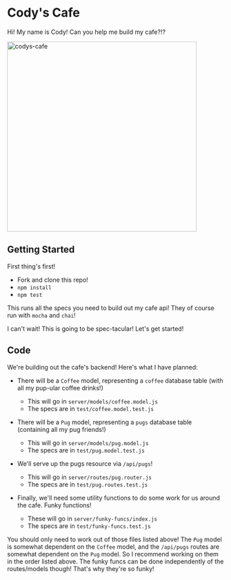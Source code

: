 # Cody's Cafe

Hi! My name is Cody! Can you help me build my cafe?!?

<img width="439" alt="codys-cafe" src="https://user-images.githubusercontent.com/12876798/38030875-d3166276-3267-11e8-96d9-309aa8cf008b.png">

## Getting Started

First thing's first!

* Fork and clone this repo!
* `npm install`
* `npm test`

This runs all the specs you need to build out my cafe api! They of course run with `mocha` and `chai`!

I can't wait! This is going to be spec-tacular! Let's get started!

## Code

We're building out the cafe's backend! Here's what I have planned:

* There will be a `Coffee` model, representing a `coffee` database table (with all my pup-ular coffee drinks!)
  * This will go in `server/models/coffee.model.js`
  * The specs are in `test/coffee.model.test.js`

* There will be a `Pug` model, representing a `pugs` database table (containing all my pug friends!)
  * This will go in `server/models/pug.model.js`
  * The specs are in `test/pug.model.test.js`

* We'll serve up the pugs resource via `/api/pugs`!
  * This will go in `server/routes/pug.router.js`
  * The specs are in `test/pug.routes.test.js`

* Finally, we'll need some utility functions to do some work for us around the cafe. Funky functions!
  * These will go in `server/funky-funcs/index.js`
  * The specs are in `test/funky-funcs.test.js`

You should only need to work out of those files listed above! The `Pug` model is somewhat dependent on the `Coffee` model, and the `/api/pugs` routes are somewhat dependent on the `Pug` model. So I recommend working on them in the order listed above. The funky funcs can be done independently of the routes/models though! That's why they're so funky!
